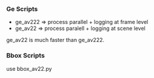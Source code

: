### Ge Scripts
* ge_av222 => process parallel + logging at frame level
* ge_av22 => process paralell + logging at scene level

ge_av22 is much faster than ge_av222. 


### Bbox Scripts
use  bbox_av22.py
